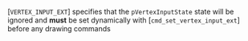 [`VERTEX_INPUT_EXT`] specifies that the
`pVertexInputState` state will be ignored and  **must**  be set
dynamically with [`cmd_set_vertex_input_ext`] before any drawing
commands